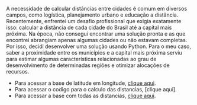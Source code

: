 A necessidade de calcular distâncias entre cidades é comum em diversos campos, como logística, planejamento urbano e educação a distância. Recentemente, enfrentei um desafio profissional que exigia exatamente isso: calcular a distância de cada cidade do Brasil até a capital mais próxima. Na época, não consegui encontrar uma solução pronta e as que encontrei abrangiam apenas algumas cidades ou não estavam completas. Por isso, decidi desenvolver uma solução usando Python.
Para o meu caso, saber a proximidade entre os municípios e a capital mais próxima serviu para estimar algumas características relacionadas ao grau de desenvolvimento de determinadas regiões e otimizar alocações de recursos.

- Para acessar a base de latitude em longitude, [clique aqui](https://github.com/mateusengq/DISTANCIA_MUNICIPIOS_BRASIL/tree/main/BASES).
- Para acessar o codigo para o calculo das distancias, [clique aqui].
- Para acessar a base com todas as distancias, [clique aqui](https://github.com/mateusengq/DISTANCIA_MUNICIPIOS_BRASIL/tree/main/BASES).
